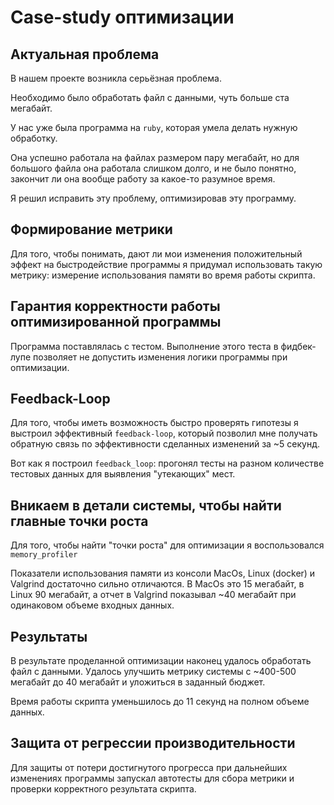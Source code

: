 # Case-study оптимизации

## Актуальная проблема
В нашем проекте возникла серьёзная проблема.

Необходимо было обработать файл с данными, чуть больше ста мегабайт.

У нас уже была программа на `ruby`, которая умела делать нужную обработку.

Она успешно работала на файлах размером пару мегабайт, но для большого файла она работала слишком долго, и не было понятно, закончит ли она вообще работу за какое-то разумное время.

Я решил исправить эту проблему, оптимизировав эту программу.

## Формирование метрики
Для того, чтобы понимать, дают ли мои изменения положительный эффект на быстродействие программы я придумал использовать такую метрику: измерение использования памяти во время работы скрипта.

## Гарантия корректности работы оптимизированной программы
Программа поставлялась с тестом. Выполнение этого теста в фидбек-лупе позволяет не допустить изменения логики программы при оптимизации.

## Feedback-Loop
Для того, чтобы иметь возможность быстро проверять гипотезы я выстроил эффективный `feedback-loop`, который позволил мне получать обратную связь по эффективности сделанных изменений за ~5 секунд.

Вот как я построил `feedback_loop`: прогонял тесты на разном количестве тестовых данных для выявления "утекающих" мест.

## Вникаем в детали системы, чтобы найти главные точки роста
Для того, чтобы найти "точки роста" для оптимизации я воспользовался `memory_profiler`

Показатели использования памяти из консоли MacOs, Linux (docker) и Valgrind достаточно сильно отличаются. В MacOs это 15 мегабайт, в Linux 90 мегабайт, а отчет в Valgrind показывал ~40 мегабайт при одинаковом объеме входных данных.

## Результаты
В результате проделанной оптимизации наконец удалось обработать файл с данными.
Удалось улучшить метрику системы с ~400-500 мегабайт до 40 мегабайт и уложиться в заданный бюджет.

Время работы скрипта уменьшилось до 11 секунд на полном объеме данных.

## Защита от регрессии производительности
Для защиты от потери достигнутого прогресса при дальнейших изменениях программы запускал автотесты для сбора метрики и проверки корректного результата скрипта.
